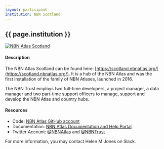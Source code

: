 ```yaml
---
layout: participant
institution: NBN Scotland
---
```


## {{ page.institution }}

[![NBN Atlas Scotland](/assets/img/participants/nbnatlas-scotland.png)](https://scotland.nbnatlas.org/)

#### Description 
The NBN Atlas Scotland can be found here: [https://scotland.nbnatlas.org/](https://scotland.nbnatlas.org/). It is a hub of the NBN Atlas and was the first installation of the family of NBN Atlases, launched in 2016.

The NBN Trust employs two full-time developers, a project manager, a data manager and two part-time support officers to manage, support and develop the NBN Atlas and country hubs.


#### Resources

- Code: [NBN Atlas GitHub account](https://github.com/nbnuk)
- Documentation: [NBN Atlas Documentation and Help Portal](https://docs.nbnatlas.org/)
- Twitter Account: [@NBNAtlas](https://twitter.com/NBNAtlas) and [@NBNTrust](https://twitter.com/NBNTrust)



For more information, you may contact Helen M Jones on Slack.

